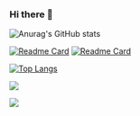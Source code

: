 ### Hi there 👋

<!--
**an921645699/an921645699** is a ✨ _special_ ✨ repository because its `README.md` (this file) appears on your GitHub profile.

Here are some ideas to get you started:

- 🔭 I’m currently working on ...
- 🌱 I’m currently learning ...
- 👯 I’m looking to collaborate on ...
- 🤔 I’m looking for help with ...
- 💬 Ask me about ...
- 📫 How to reach me: ...
- 😄 Pronouns: ...
- ⚡ Fun fact: ...

-->

![Anurag's GitHub stats](https://github-readme-stats.vercel.app/api?username=an921645699&show_icons=true&theme=transparent)


[![Readme Card](https://github-readme-stats.vercel.app/api/pin/?username=an921645699&repo=github-readme-stats)](https://github.com/an921645699/DSF-AYF)
[![Readme Card](https://github-readme-stats.vercel.app/api/pin/?username=an921645699&repo=github-readme-stats)](https://github.com/an921645699/cloud)




[![Top Langs](https://github-readme-stats.vercel.app/api/top-langs/?username=an921645699&layout=compact)](https://github.com/an921645699/DSF-AYF)

![](https://activity-graph.herokuapp.com/graph?username=an921645699&theme=github)

![](https://stats.justsong.cn/api/csdn?id=安冉冄先森&theme=dark)
